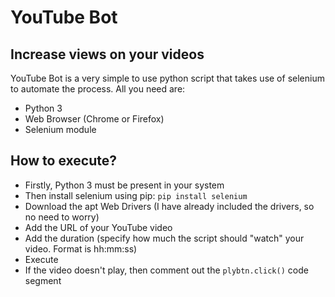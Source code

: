 # YouTube Bot
## Increase views on your videos
YouTube Bot is a very simple to use python script that takes use of selenium to automate the process. All you need are:
- Python 3
- Web Browser (Chrome or Firefox)
- Selenium module
## How to execute?
- Firstly, Python 3 must be present in your system
- Then install selenium using pip: `pip install selenium`
- Download the apt Web Drivers (I have already included the drivers, so no need to worry)
- Add the URL of your YouTube video
- Add the duration (specify how much the script should "watch" your video. Format is hh:mm:ss)
- Execute
- If the video doesn't play, then comment out the `plybtn.click()` code segment
